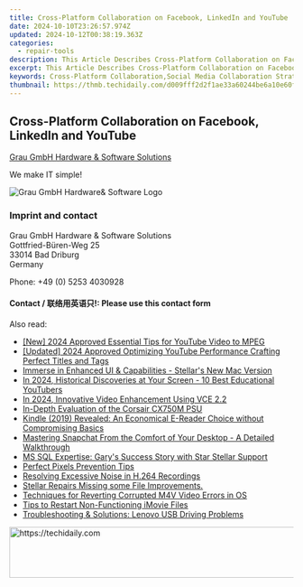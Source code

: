 ```yaml
---
title: Cross-Platform Collaboration on Facebook, LinkedIn and YouTube
date: 2024-10-10T23:26:57.974Z
updated: 2024-10-12T00:38:19.363Z
categories:
  - repair-tools
description: This Article Describes Cross-Platform Collaboration on Facebook, LinkedIn and YouTube
excerpt: This Article Describes Cross-Platform Collaboration on Facebook, LinkedIn and YouTube
keywords: Cross-Platform Collaboration,Social Media Collaboration Strategies,Multiplatform Teamwork on Social Media,Integrating Facebook, LinkedIn, YouTube for Collaboration,Cross-Channel Communication Tactics,Collaborative Content Creation on LinkedIn & YouTube,YouTube Partnership Strategies with Facebook and LinkedIn
thumbnail: https://thmb.techidaily.com/d009fff2d2f1ae33a60244be6a10e60fe9a4c6152d14b10a6c314e65ab841263.jpg
---
```


## Cross-Platform Collaboration on Facebook, LinkedIn and YouTube

[Grau GmbH Hardware & Software Solutions](https://main.grauonline.de/)

We make IT simple!

![Grau GmbH Hardware& Software Logo](https://main.grauonline.de/wp-content/uploads/2021/05/output-onlinepngtools.png)

### Imprint and contact

 Grau GmbH Hardware & Software Solutions  
 Gottfried-Büren-Weg 25  
 33014 Bad Driburg  
 Germany

Phone: +49 (0) 5253 4030928

#### Contact / 联络用英语只!: Please use this contact form

<ins class="adsbygoogle"
     style="display:block"
     data-ad-format="autorelaxed"
     data-ad-client="ca-pub-7571918770474297"
     data-ad-slot="1223367746"></ins>

<ins class="adsbygoogle"
     style="display:block"
     data-ad-client="ca-pub-7571918770474297"
     data-ad-slot="8358498916"
     data-ad-format="auto"
     data-full-width-responsive="true"></ins>

<span class="atpl-alsoreadstyle">Also read:</span>
<div><ul>
<li><a href="https://fox-glue.techidaily.com/new-2024-approved-essential-tips-for-youtube-video-to-mpeg/"><u>[New] 2024 Approved Essential Tips for YouTube Video to MPEG</u></a></li>
<li><a href="https://youtube-docs.techidaily.com/ed-2024-approved-optimizing-youtube-performance-crafting-perfect-titles-and-tags/"><u>[Updated] 2024 Approved Optimizing YouTube Performance Crafting Perfect Titles and Tags</u></a></li>
<li><a href="https://data-wizards.techidaily.com/immerse-in-enhanced-ui-and-capabilities-stellars-new-mac-version/"><u>Immerse in Enhanced UI & Capabilities - Stellar's New Mac Version</u></a></li>
<li><a href="https://youtube-zero.techidaily.com/24-historical-discoveries-at-your-screen-10-best-educational-youtubers/"><u>In 2024, Historical Discoveries at Your Screen - 10 Best Educational YouTubers</u></a></li>
<li><a href="https://fox-direct.techidaily.com/in-2024-innovative-video-enhancement-using-vce-22/"><u>In 2024, Innovative Video Enhancement Using VCE 2.2</u></a></li>
<li><a href="https://hardware-updates.techidaily.com/in-depth-evaluation-of-the-corsair-cx750m-psu/"><u>In-Depth Evaluation of the Corsair CX750M PSU</u></a></li>
<li><a href="https://buynow-marvelous.techidaily.com/kindle-2019-revealed-an-economical-e-reader-choice-without-compromising-basics/"><u>Kindle (2019) Revealed: An Economical E-Reader Choice without Compromising Basics</u></a></li>
<li><a href="https://techno-recovery.techidaily.com/mastering-snapchat-from-the-comfort-of-your-desktop-a-detailed-walkthrough/"><u>Mastering Snapchat From the Comfort of Your Desktop - A Detailed Walkthrough</u></a></li>
<li><a href="https://data-wizards.techidaily.com/ms-sql-expertise-garys-success-story-with-star-stellar-support/"><u>MS SQL Expertise: Gary's Success Story with Star Stellar Support</u></a></li>
<li><a href="https://data-wizards.techidaily.com/perfect-pixels-prevention-tips/"><u>Perfect Pixels Prevention Tips</u></a></li>
<li><a href="https://data-wizards.techidaily.com/resolving-excessive-noise-in-h264-recordings/"><u>Resolving Excessive Noise in H.264 Recordings</u></a></li>
<li><a href="https://data-wizards.techidaily.com/stellar-repairs-missing-some-file-improvements/"><u>Stellar Repairs Missing some File Improvements.</u></a></li>
<li><a href="https://data-wizards.techidaily.com/techniques-for-reverting-corrupted-m4v-video-errors-in-os/"><u>Techniques for Reverting Corrupted M4V Video Errors in OS</u></a></li>
<li><a href="https://data-wizards.techidaily.com/tips-to-restart-non-functioning-imovie-files/"><u>Tips to Restart Non-Functioning iMovie Files</u></a></li>
<li><a href="https://win-amazing.techidaily.com/troubleshooting-and-solutions-lenovo-usb-driving-problems/"><u>Troubleshooting & Solutions: Lenovo USB Driving Problems</u></a></li>
</ul></div>

<!-- affiliate ads begin -->
<a href="https://appsumo.8odi.net/c/5597632/1062450/7443" target="_top" id="1062450">
  <img src="//a.impactradius-go.com/display-ad/7443-1062450" border="0" alt="https://techidaily.com" width="600" height="90"/>
</a>
<img height="0" width="0" src="https://appsumo.8odi.net/i/5597632/1062450/7443" style="position:absolute;visibility:hidden;" border="0" />
<!-- affiliate ads end -->

